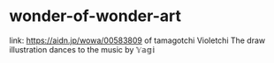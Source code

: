 # wonder-of-wonder-art
link: https://aidn.jp/wowa/00583809 of tamagotchi Violetchi The draw illustration dances to the music by 𝕐𝕒𝕘𝕚
